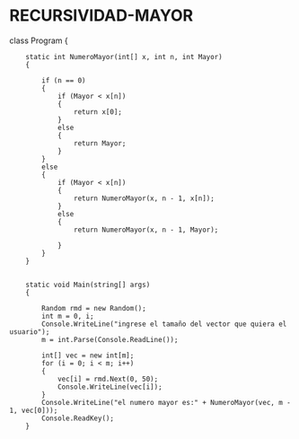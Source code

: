 # RECURSIVIDAD-MAYOR
 class Program
    {

        static int NumeroMayor(int[] x, int n, int Mayor)
        {

            if (n == 0)
            {
                if (Mayor < x[n])
                {
                    return x[0];
                }
                else
                {
                    return Mayor;
                }
            }
            else
            {
                if (Mayor < x[n])
                {
                    return NumeroMayor(x, n - 1, x[n]);
                }
                else
                {
                    return NumeroMayor(x, n - 1, Mayor);

                }
            }
        }


        static void Main(string[] args)
        {

            Random rmd = new Random();
            int m = 0, i;
            Console.WriteLine("ingrese el tamaño del vector que quiera el usuario");
            m = int.Parse(Console.ReadLine());

            int[] vec = new int[m];
            for (i = 0; i < m; i++)
            {
                vec[i] = rmd.Next(0, 50);
                Console.WriteLine(vec[i]);
            }
            Console.WriteLine("el numero mayor es:" + NumeroMayor(vec, m - 1, vec[0]));
            Console.ReadKey();
        }
